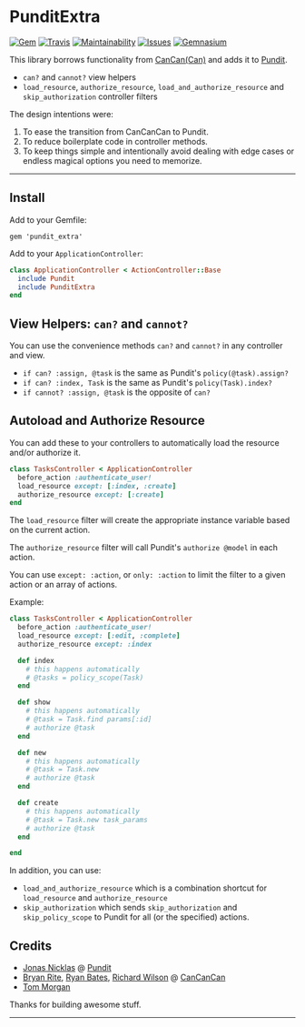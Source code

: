 # PunditExtra

[![Gem](https://img.shields.io/gem/v/pundit_extra.svg?style=flat-square)](https://rubygems.org/gems/pundit_extra)
[![Travis](https://img.shields.io/travis/DannyBen/pundit_extra.svg?style=flat-square)](https://travis-ci.org/DannyBen/pundit_extra)
[![Maintainability](https://img.shields.io/codeclimate/maintainability/DannyBen/pundit_extra.svg?style=flat-square)](https://codeclimate.com/github/DannyBen/pundit_extra)
[![Issues](https://img.shields.io/codeclimate/issues/github/DannyBen/pundit_extra.svg?style=flat-square)](https://codeclimate.com/github/DannyBen/pundit_extra)
[![Gemnasium](https://img.shields.io/gemnasium/DannyBen/pundit_extra.svg?style=flat-square)](https://gemnasium.com/DannyBen/pundit_extra)

This library borrows functionality from [CanCan(Can)][2] and adds it to [Pundit][1].

- `can?` and `cannot?` view helpers
- `load_resource`, `authorize_resource`, `load_and_authorize_resource` and 
  `skip_authorization` controller filters

The design intentions were:

1. To ease the transition from CanCanCan to Pundit.
2. To reduce boilerplate code in controller methods.
3. To keep things simple and intentionally avoid dealing with edge cases or
   endless magical options you need to memorize.

---

## Install

Add to your Gemfile:

```
gem 'pundit_extra'
```

Add to your `ApplicationController`:

```ruby
class ApplicationController < ActionController::Base
  include Pundit
  include PunditExtra
end
```


## View Helpers:  `can?` and `cannot?` 

You can use the convenience methods `can?` and `cannot?` in any controller 
and view.

- `if can? :assign, @task` is the same as Pundit's `policy(@task).assign?`
- `if can? :index, Task` is the same as Pundit's `policy(Task).index?`
- `if cannot? :assign, @task` is the opposite of `can?`


## Autoload and Authorize Resource

You can add these to your controllers to automatically load the resource 
and/or authorize it. 

```ruby
class TasksController < ApplicationController
  before_action :authenticate_user!
  load_resource except: [:index, :create]
  authorize_resource except: [:create]
end
```

The `load_resource` filter will create the appropriate instance variable 
based on the current action.

The `authorize_resource` filter will call Pundit's `authorize @model` in each
action.

You can use `except: :action`, or `only: :action` to limit the filter to a 
given action or an array of actions.

Example:

```ruby
class TasksController < ApplicationController
  before_action :authenticate_user!
  load_resource except: [:edit, :complete]
  authorize_resource except: :index

  def index
    # this happens automatically
    # @tasks = policy_scope(Task)
  end

  def show
    # this happens automatically
    # @task = Task.find params[:id]
    # authorize @task
  end

  def new
    # this happens automatically
    # @task = Task.new
    # authorize @task
  end

  def create
  	# this happens automatically
    # @task = Task.new task_params
    # authorize @task
  end

end
```

In addition, you can use:

- `load_and_authorize_resource` which is a combination shortcut for 
  `load_resource` and `authorize_resource`
- `skip_authorization` which sends `skip_authorization` and 
  `skip_policy_scope` to Pundit for all (or the specified) actions.

## Credits

- [Jonas Nicklas](https://github.com/jnicklas) @ [Pundit][1]
- [Bryan Rite](https://github.com/bryanrite), [Ryan Bates](https://github.com/ryanb), [Richard Wilson](https://github.com/Senjai) @ [CanCanCan][2]
- [Tom Morgan](https://github.com/seven1m)

Thanks for building awesome stuff.

---

[1]: https://github.com/elabs/pundit
[2]: https://github.com/CanCanCommunity/cancancan
